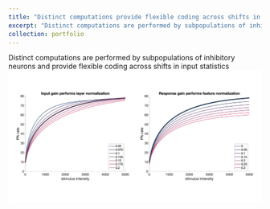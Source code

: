 ```yaml
---
title: "Distinct computations provide flexible coding across shifts in input statistics"
excerpt: "Distinct computations are performed by subpopulations of inhibitory neurons and provide flexible coding across shifts in input statistics<br/><img src='/images/model_input_gain_response_gain.jpg' width='800'>"
collection: portfolio
---
```


Distinct computations are performed by subpopulations of inhibitory neurons and provide flexible coding across shifts in input statistics<br/><img src='/images/model_input_gain_response_gain.jpg' width='800'>
